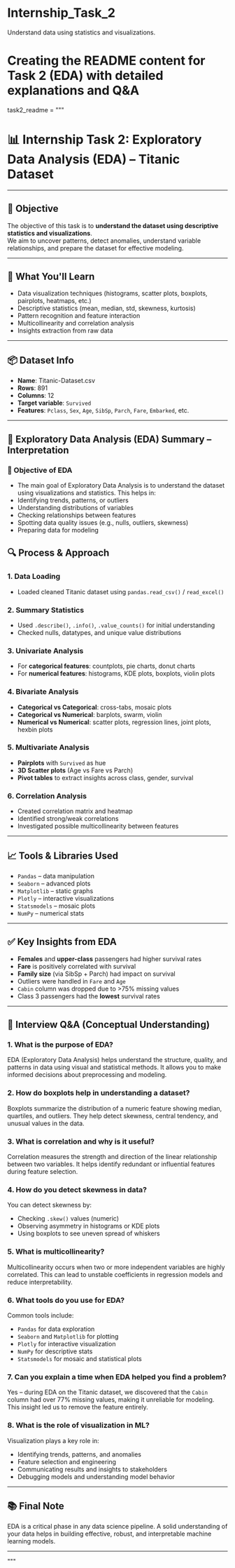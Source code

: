 # Internship_Task_2
Understand data using statistics and visualizations.
# Creating the README content for Task 2 (EDA) with detailed explanations and Q&A

task2_readme = """
# 📊 Internship Task 2: Exploratory Data Analysis (EDA) – Titanic Dataset

---

## 🎯 Objective

The objective of this task is to **understand the dataset using descriptive statistics and visualizations**.  
We aim to uncover patterns, detect anomalies, understand variable relationships, and prepare the dataset for effective modeling.

---

## 🧠 What You'll Learn

- Data visualization techniques (histograms, scatter plots, boxplots, pairplots, heatmaps, etc.)
- Descriptive statistics (mean, median, std, skewness, kurtosis)
- Pattern recognition and feature interaction
- Multicollinearity and correlation analysis
- Insights extraction from raw data

---

## 📦 Dataset Info

- **Name**: Titanic-Dataset.csv
- **Rows**: 891
- **Columns**: 12
- **Target variable**: `Survived`
- **Features**: `Pclass`, `Sex`, `Age`, `SibSp`, `Parch`, `Fare`, `Embarked`, etc.

---

## 📌 Exploratory Data Analysis (EDA) Summary – Interpretation
### 🎯 Objective of EDA
 - The main goal of Exploratory Data Analysis is to understand the dataset using visualizations and statistics. This helps in:
 - Identifying trends, patterns, or outliers
 - Understanding distributions of variables
 - Checking relationships between features
 - Spotting data quality issues (e.g., nulls, outliers, skewness)
 - Preparing data for modeling


## 🔍 Process & Approach

### 1. Data Loading
- Loaded cleaned Titanic dataset using `pandas.read_csv()` / `read_excel()`

### 2. Summary Statistics
- Used `.describe()`, `.info()`, `.value_counts()` for initial understanding
- Checked nulls, datatypes, and unique value distributions

### 3. Univariate Analysis
- For **categorical features**: countplots, pie charts, donut charts
- For **numerical features**: histograms, KDE plots, boxplots, violin plots

### 4. Bivariate Analysis
- **Categorical vs Categorical**: cross-tabs, mosaic plots
- **Categorical vs Numerical**: barplots, swarm, violin
- **Numerical vs Numerical**: scatter plots, regression lines, joint plots, hexbin plots

### 5. Multivariate Analysis
- **Pairplots** with `Survived` as hue
- **3D Scatter plots** (Age vs Fare vs Parch)
- **Pivot tables** to extract insights across class, gender, survival

### 6. Correlation Analysis
- Created correlation matrix and heatmap
- Identified strong/weak correlations
- Investigated possible multicollinearity between features

---

## 📈 Tools & Libraries Used

- `Pandas` – data manipulation
- `Seaborn` – advanced plots
- `Matplotlib` – static graphs
- `Plotly` – interactive visualizations
- `Statsmodels` – mosaic plots
- `NumPy` – numerical stats

---

## ✅ Key Insights from EDA

- **Females** and **upper-class** passengers had higher survival rates
- **Fare** is positively correlated with survival
- **Family size** (via SibSp + Parch) had impact on survival
- Outliers were handled in `Fare` and `Age`
- `Cabin` column was dropped due to >75% missing values
- Class 3 passengers had the **lowest** survival rates

---

## 💬 Interview Q&A (Conceptual Understanding)

### 1. What is the purpose of EDA?
EDA (Exploratory Data Analysis) helps understand the structure, quality, and patterns in data using visual and statistical methods. It allows you to make informed decisions about preprocessing and modeling.

### 2. How do boxplots help in understanding a dataset?
Boxplots summarize the distribution of a numeric feature showing median, quartiles, and outliers. They help detect skewness, central tendency, and unusual values in the data.

### 3. What is correlation and why is it useful?
Correlation measures the strength and direction of the linear relationship between two variables. It helps identify redundant or influential features during feature selection.

### 4. How do you detect skewness in data?
You can detect skewness by:
- Checking `.skew()` values (numeric)
- Observing asymmetry in histograms or KDE plots
- Using boxplots to see uneven spread of whiskers

### 5. What is multicollinearity?
Multicollinearity occurs when two or more independent variables are highly correlated. This can lead to unstable coefficients in regression models and reduce interpretability.

### 6. What tools do you use for EDA?
Common tools include:
- `Pandas` for data exploration
- `Seaborn` and `Matplotlib` for plotting
- `Plotly` for interactive visualization
- `NumPy` for descriptive stats
- `Statsmodels` for mosaic and statistical plots

### 7. Can you explain a time when EDA helped you find a problem?
Yes – during EDA on the Titanic dataset, we discovered that the `Cabin` column had over 77% missing values, making it unreliable for modeling. This insight led us to remove the feature entirely.

### 8. What is the role of visualization in ML?
Visualization plays a key role in:
- Identifying trends, patterns, and anomalies
- Feature selection and engineering
- Communicating results and insights to stakeholders
- Debugging models and understanding model behavior

---

## 📚 Final Note

EDA is a critical phase in any data science pipeline. A solid understanding of your data helps in building effective, robust, and interpretable machine learning models.

---

"""
